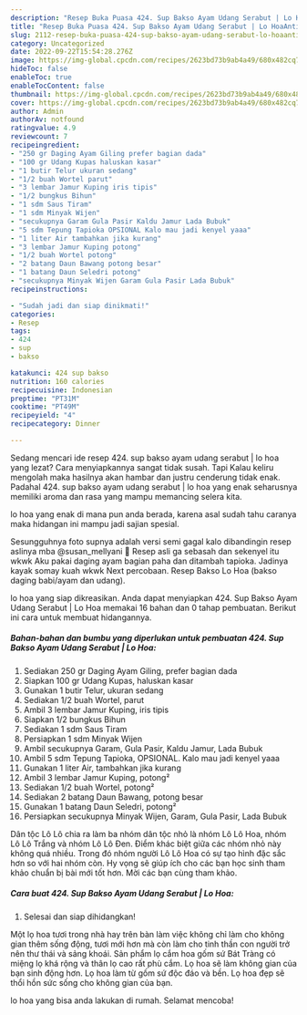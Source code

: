 ```yaml
---
description: "Resep Buka Puasa 424. Sup Bakso Ayam Udang Serabut | Lo HoaAnti Ribet"
title: "Resep Buka Puasa 424. Sup Bakso Ayam Udang Serabut | Lo HoaAnti Ribet"
slug: 2112-resep-buka-puasa-424-sup-bakso-ayam-udang-serabut-lo-hoaanti-ribet
category: Uncategorized
date: 2022-09-22T15:54:28.276Z
image: https://img-global.cpcdn.com/recipes/2623bd73b9ab4a49/680x482cq70/424-sup-bakso-ayam-udang-serabut-lo-hoa-foto-resep-utama.jpg
hideToc: false
enableToc: true
enableTocContent: false
thumbnail: https://img-global.cpcdn.com/recipes/2623bd73b9ab4a49/680x482cq70/424-sup-bakso-ayam-udang-serabut-lo-hoa-foto-resep-utama.jpg
cover: https://img-global.cpcdn.com/recipes/2623bd73b9ab4a49/680x482cq70/424-sup-bakso-ayam-udang-serabut-lo-hoa-foto-resep-utama.jpg
author: Admin
authorAv: notfound
ratingvalue: 4.9
reviewcount: 7
recipeingredient:
- "250 gr Daging Ayam Giling prefer bagian dada"
- "100 gr Udang Kupas haluskan kasar"
- "1 butir Telur ukuran sedang"
- "1/2 buah Wortel parut"
- "3 lembar Jamur Kuping iris tipis"
- "1/2 bungkus Bihun"
- "1 sdm Saus Tiram"
- "1 sdm Minyak Wijen"
- "secukupnya Garam Gula Pasir Kaldu Jamur Lada Bubuk"
- "5 sdm Tepung Tapioka OPSIONAL Kalo mau jadi kenyel yaaa"
- "1 liter Air tambahkan jika kurang"
- "3 lembar Jamur Kuping potong"
- "1/2 buah Wortel potong"
- "2 batang Daun Bawang potong besar"
- "1 batang Daun Seledri potong"
- "secukupnya Minyak Wijen Garam Gula Pasir Lada Bubuk"
recipeinstructions:

- "Sudah jadi dan siap dinikmati!"
categories:
- Resep
tags:
- 424
- sup
- bakso

katakunci: 424 sup bakso 
nutrition: 160 calories
recipecuisine: Indonesian
preptime: "PT31M"
cooktime: "PT49M"
recipeyield: "4"
recipecategory: Dinner

---
```



Sedang mencari ide resep 424. sup bakso ayam udang serabut | lo hoa yang lezat? Cara menyiapkannya sangat tidak susah. Tapi Kalau keliru mengolah maka hasilnya akan hambar dan justru cenderung tidak enak. Padahal 424. sup bakso ayam udang serabut | lo hoa yang enak seharusnya memiliki aroma dan rasa yang mampu memancing selera kita.

 lo hoa yang enak di mana pun anda berada, karena asal sudah tahu caranya maka hidangan ini mampu jadi sajian spesial.

Sesungguhnya foto supnya adalah versi semi gagal kalo dibandingin resep aslinya mba @susan_mellyani 🤣 Resep asli ga sebasah dan sekenyel itu wkwk Aku pakai daging ayam bagian paha dan ditambah tapioka. Jadinya kayak somay kuah wkwk Next percobaan. Resep Bakso Lo Hoa (bakso daging babi/ayam dan udang).


 lo hoa yang siap dikreasikan. Anda dapat menyiapkan 424. Sup Bakso Ayam Udang Serabut | Lo Hoa memakai 16 bahan dan 0 tahap pembuatan. Berikut ini cara untuk membuat hidangannya.

<!--inarticleads1-->

##### Bahan-bahan dan bumbu yang diperlukan untuk pembuatan 424. Sup Bakso Ayam Udang Serabut | Lo Hoa:

1. Sediakan 250 gr Daging Ayam Giling, prefer bagian dada
1. Siapkan 100 gr Udang Kupas, haluskan kasar
1. Gunakan 1 butir Telur, ukuran sedang
1. Sediakan 1/2 buah Wortel, parut
1. Ambil 3 lembar Jamur Kuping, iris tipis
1. Siapkan 1/2 bungkus Bihun
1. Sediakan 1 sdm Saus Tiram
1. Persiapkan 1 sdm Minyak Wijen
1. Ambil secukupnya Garam, Gula Pasir, Kaldu Jamur, Lada Bubuk
1. Ambil 5 sdm Tepung Tapioka, OPSIONAL. Kalo mau jadi kenyel yaaa
1. Gunakan 1 liter Air, tambahkan jika kurang
1. Ambil 3 lembar Jamur Kuping, potong²
1. Sediakan 1/2 buah Wortel, potong²
1. Sediakan 2 batang Daun Bawang, potong besar
1. Gunakan 1 batang Daun Seledri, potong²
1. Persiapkan secukupnya Minyak Wijen, Garam, Gula Pasir, Lada Bubuk


Dân tộc Lô Lô chia ra làm ba nhóm dân tộc nhỏ là nhóm Lô Lô Hoa, nhóm Lô Lô Trắng và nhóm Lô Lô Đen. Điểm khác biệt giữa các nhóm nhỏ này không quá nhiều. Trong đó nhóm người Lô Lô Hoa có sự tạo hình đặc sắc hơn so với hai nhóm còn. Hy vọng sẽ giúp ích cho các bạn học sinh tham khảo chuẩn bị bài mới tốt hơn. Mời các bạn cùng tham khảo. 

<!--inarticleads2-->

##### Cara buat 424. Sup Bakso Ayam Udang Serabut | Lo Hoa:


1. Selesai dan siap dihidangkan!

Một lọ hoa tươi trong nhà hay trên bàn làm việc không chỉ làm cho không gian thêm sống động, tươi mới hơn mà còn làm cho tinh thần con người trở nên thư thái và sảng khoái. Sản phẩm lọ cắm hoa gốm sứ Bát Tràng có miệng lọ khá rộng và thân lọ cao rất phù cắm. Lọ hoa sẽ làm không gian của bạn sinh động hơn. Lọ hoa làm từ gốm sứ độc đáo và bền. Lọ hoa đẹp sẽ thổi hồn sức sống cho không gian của bạn. 

 lo hoa yang bisa anda lakukan di rumah. Selamat mencoba!
